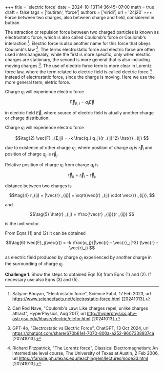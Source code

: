+++
title = 'electric force'
date = 2024-10-13T14:36:45+07:00
math = true
draft = false
tags = ['butiran', 'force']
authors = ['viridi']
url = '24j20'
+++
Force between two charges, also between charge and field, considered in butiran.

<!--more-->

The attraction or repulsion force between two charged particles is known as electrostatic force, which is also called Coulomb's force or Coulomb's interaction [^bhuyan_2023]. Electric force is also another name for this force that obeys Coulomb's law [^nave_2017]. The terms electrostatic force and electric force are often used interchangeably, while the first is more specific, only when electric charges are stationary, the second is more general that is also including moving charges [^gpt4o_2024]. The use of electric force term is more clear in Lorentz force law, where the term related to electric field is called electric force [^fitzpatrick_2006] instead of electrostatic force, since the charge is moving. Here we use the more general term, eletric force.

Charge $q_i$ will experience electric force

$$\tag{1}
\vec{F} _{E,i} = q_i \vec{E}
$$

in electric field $\vec{E}$, where source of electric field is atually another charge or charge distribution.

Charge $q_i$ will experience electric force

$$\tag{2}
\vec{F} _{E,ij} = -k \frac{q_i q_j}{r _{ij}^2} \hat{r} _{ij}
$$

due to existence of other charge $q_j$, where position of charge $q_i$ is $\vec{r}_i$ and position of charge $q_j$ is $\vec{r}_j$.

Relative position of charge $q_i$ from charge $q_j$ is

$$\tag{3}
\vec{r} _{ij} = \vec{r}_i - \vec{r}_j,
$$

distance between two charges is

$$\tag{4}
r_{ij} = |\vec{r} _{ij}| = \sqrt{\vec{r} _{ij} \cdot \vec{r} _{ij}},
$$

and 

$$\tag{5}
\hat{r} _{ij} = \frac{\vec{r} _{ij}}{r _{ij}}
$$

is the unit vector.

From Eqns (1) and (2) it can be obtained

$$\tag{6}
\vec{E}_j(\vec{r}) = -k \frac{q_j}{|\vec{r} - \vec{r}_j|^3} (\vec{r} - \vec{r}_j)
$$

as electric field produced by charge $q_j$ experienced by another charge in the surrounding of charge $q_j$.

**Challenge 1**. Show the steps to obtained Eqn (6) from Eqns (1) and (2). If necessary use also Eqns (3) and (5).


[^bhuyan_2023]: Satyam Bhuyan, "Electrostatic force", Science Fatct, 17 Feb 2023, url https://www.sciencefacts.net/electrostatic-force.html [20241013].
[^fitzpatrick_2006]: Richard Fitzpatrick, "The Lorentz force", Classical Electromagnetism: An intermediate level course, The University of Texas at Austin, 2 Feb 2006, url https://farside.ph.utexas.edu/teaching/em/lectures/node33.html [20241013].
[^gpt4o_2024]: GPT-4o, "Electrostatic vs Electric Force", ChatGPT, 13 Oct 2024, url https://chatgpt.com/share/670b81e1-7070-800a-a252-9607338937ca [20241013].
[^nave_2017]: Carl Rod Nave, "Coulomb's Law: Like charges repel, unlike charges attract", HyperPhysics, Aug 2017, url http://hyperphysics.phy-astr.gsu.edu/hbase/electric/elefor.html [20241013].
